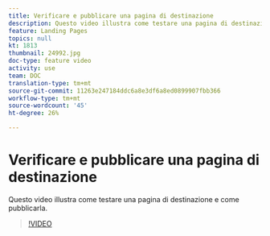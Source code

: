```yaml
---
title: Verificare e pubblicare una pagina di destinazione
description: Questo video illustra come testare una pagina di destinazione integrata  Adobe Campaign Standard e come pubblicarla.
feature: Landing Pages
topics: null
kt: 1813
thumbnail: 24992.jpg
doc-type: feature video
activity: use
team: DOC
translation-type: tm+mt
source-git-commit: 11263e247184ddc6a8e3df6a8ed0899907fbb366
workflow-type: tm+mt
source-wordcount: '45'
ht-degree: 26%

---
```



# Verificare e pubblicare una pagina di destinazione

Questo video illustra come testare una pagina di destinazione e come pubblicarla.

>[!VIDEO](https://video.tv.adobe.com/v/24092?quality=12)
